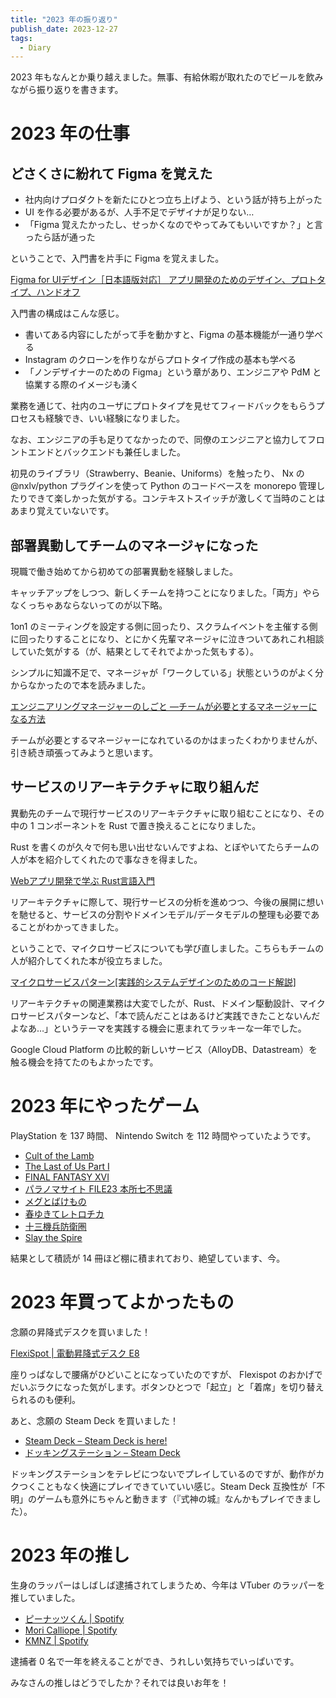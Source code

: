 ```yaml
---
title: "2023 年の振り返り"
publish_date: 2023-12-27
tags:
  - Diary
---
```


2023
年もなんとか乗り越えました。無事、有給休暇が取れたのでビールを飲みながら振り返りを書きます。

# 2023 年の仕事

## どさくさに紛れて Figma を覚えた

- 社内向けプロダクトを新たにひとつ立ち上げよう、という話が持ち上がった
- UI を作る必要があるが、人手不足でデザイナが足りない…
- 「Figma
  覚えたかったし、せっかくなのでやってみてもいいですか？」と言ったら話が通った

ということで、入門書を片手に Figma を覚えました。

[Figma for UIデザイン［日本語版対応］ アプリ開発のためのデザイン、プロトタイプ、ハンドオフ](https://www.amazon.co.jp/dp/4798172952/)

入門書の構成はこんな感じ。

- 書いてある内容にしたがって手を動かすと、Figma の基本機能が一通り学べる
- Instagram のクローンを作りながらプロトタイプ作成の基本も学べる
- 「ノンデザイナーのための Figma」という章があり、エンジニアや PdM
  と協業する際のイメージも湧く

業務を通じて、社内のユーザにプロトタイプを見せてフィードバックをもらうプロセスも経験でき、いい経験になりました。

なお、エンジニアの手も足りてなかったので、同僚のエンジニアと協力してフロントエンドとバックエンドも兼任しました。

初見のライブラリ（Strawberry、Beanie、Uniforms）を触ったり、 Nx の @nxlv/python
プラグインを使って Python のコードベースを monorepo
管理したりできて楽しかった気がする。コンテキストスイッチが激しくて当時のことはあまり覚えていないです。

## 部署異動してチームのマネージャになった

現職で働き始めてから初めての部署異動を経験しました。

キャッチアップをしつつ、新しくチームを持つことになりました。「両方」やらなくっちゃあならないってのが以下略。

1on1
のミーティングを設定する側に回ったり、スクラムイベントを主催する側に回ったりすることになり、とにかく先輩マネージャに泣きついてあれこれ相談していた気がする（が、結果としてそれでよかった気もする）。

シンプルに知識不足で、マネージャが「ワークしている」状態というのがよく分からなかったので本を読みました。

[エンジニアリングマネージャーのしごと ―チームが必要とするマネージャーになる方法](https://www.amazon.co.jp/dp/4873119944/)

チームが必要とするマネージャーになれているのかはまったくわかりませんが、引き続き頑張ってみようと思います。

## サービスのリアーキテクチャに取り組んだ

異動先のチームで現行サービスのリアーキテクチャに取り組むことになり、その中の 1
コンポーネントを Rust で置き換えることになりました。

Rust
を書くのが久々で何も思い出せないんですよね、とぼやいてたらチームの人が本を紹介してくれたので事なきを得ました。

[Webアプリ開発で学ぶ Rust言語入門](https://www.amazon.co.jp/dp/4798067318)

リアーキテクチャに際して、現行サービスの分析を進めつつ、今後の展開に想いを馳せると、サービスの分割やドメインモデル/データモデルの整理も必要であることがわかってきました。

ということで、マイクロサービスについても学び直しました。こちらもチームの人が紹介してくれた本が役立ちました。

[マイクロサービスパターン[実践的システムデザインのためのコード解説]](https://www.amazon.co.jp/dp/4295008583/)

リアーキテクチャの関連業務は大変でしたが、Rust、ドメイン駆動設計、マイクロサービスパターンなど、「本で読んだことはあるけど実践できたことないんだよなあ…」というテーマを実践する機会に恵まれてラッキーな一年でした。

Google Cloud Platform
の比較的新しいサービス（AlloyDB、Datastream）を触る機会を持てたのもよかったです。

# 2023 年にやったゲーム

PlayStation を 137 時間、 Nintendo Switch を 112 時間やっていたようです。

- [Cult of the Lamb](https://www.playstation.com/ja-jp/games/cult-of-the-lamb/)
- [The Last of Us Part I](https://www.playstation.com/ja-jp/games/the-last-of-us-part-i/)
- [FINAL FANTASY XVI](https://www.playstation.com/ja-jp/games/final-fantasy-xvi/)
- [パラノマサイト FILE23 本所七不思議](https://store-jp.nintendo.com/list/software/70010000060827.html)
- [メグとばけもの](https://store-jp.nintendo.com/list/software/70010000050682.html)
- [春ゆきてレトロチカ](https://store-jp.nintendo.com/list/software/70010000048049.html)
- [十三機兵防衛圏](https://store-jp.nintendo.com/list/software/70010000039107.html)
- [Slay the Spire](https://store-jp.nintendo.com/list/software/70010000012390.html)

結果として積読が 14 冊ほど棚に積まれており、絶望しています、今。

# 2023 年買ってよかったもの

念願の昇降式デスクを買いました！

[FlexiSpot | 電動昇降式デスク E8](https://www.flexispot.jp/e8-bamboo.html)

座りっぱなしで腰痛がひどいことになっていたのですが、 Flexispot
のおかげでだいぶラクになった気がします。ボタンひとつで「起立」と「着席」を切り替えられるのも便利。

あと、念願の Steam Deck を買いました！

- [Steam Deck – Steam Deck is here!](https://steamdeck.komodo.jp/)
- [ドッキングステーション – Steam Deck](https://steamdeck.komodo.jp/product/steam-deck-docking-station/)

ドッキングステーションをテレビにつないでプレイしているのですが、動作がカクつくこともなく快適にプレイできていていい感じ。Steam
Deck
互換性が「不明」のゲームも意外にちゃんと動きます（『式神の城』なんかもプレイできました）。

# 2023 年の推し

生身のラッパーはしばしば逮捕されてしまうため、今年は VTuber
のラッパーを推していました。

- [ピーナッツくん | Spotify](https://open.spotify.com/intl-ja/artist/3ssBfPaamcxmTrzSXcc2cb)
- [Mori Calliope | Spotify](https://open.spotify.com/intl-ja/artist/1PhE6rv0146ZTQosoPDjk8)
- [KMNZ | Spotify](https://open.spotify.com/intl-ja/artist/4uWpa0r7BZUXJ1ip2LJysz)

逮捕者 0 名で一年を終えることができ、うれしい気持ちでいっぱいです。

みなさんの推しはどうでしたか？それでは良いお年を！
